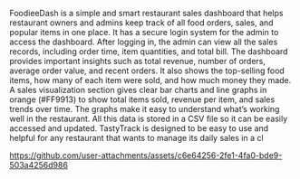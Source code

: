 FoodieeDash is a simple and smart restaurant sales dashboard that helps restaurant owners and admins keep track of all food orders, sales, and popular items in one place. It has a secure login system for the admin to access the dashboard. After logging in, the admin can view all the sales records, including order time, item quantities, and total bill. The dashboard provides important insights such as total revenue, number of orders, average order value, and recent orders. It also shows the top-selling food items, how many of each item were sold, and how much money they made. A sales visualization section gives clear bar charts and line graphs in orange (#FF9913) to show total items sold, revenue per item, and sales trends over time. The graphs make it easy to understand what’s working well in the restaurant. All this data is stored in a CSV file so it can be easily accessed and updated. TastyTrack is designed to be easy to use and helpful for any restaurant that wants to manage its daily sales in a cl

https://github.com/user-attachments/assets/c6e64256-2fe1-4fa0-bde9-503a4256d986

